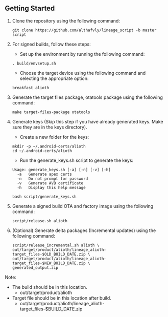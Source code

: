 ## Getting Started

1. Clone the repository using the following command:
   ```
   git clone https://github.com/althafvly/lineage_script -b master script
   ```
2. For signed builds, follow these steps:

   - Set up the environment by running the following command:

   ```
   . build/envsetup.sh
   ```

   - Choose the target device using the following command and selecting the appropriate option:

   ```
   breakfast alioth
   ```

3. Generate the target files package, otatools package using the following command:
   ```
   make target-files-package otatools
   ```

4. Generate keys (Skip this step if you have already generated keys. Make sure they are in the keys directory).

   - Create a new folder for the keys:

   ```
   mkdir -p ~/.android-certs/alioth
   cd ~/.android-certs/alioth
   ```

   - Run the generate_keys.sh script to generate the keys:

   ```
   Usage: generate_keys.sh [-a] [-n] [-v] [-h]
     -a   Generate apex certs
     -n   Do not prompt for password
     -v   Generate AVB certificate
     -h   Display this help message
   ```

   ```
   bash script/generate_keys.sh
   ```
5. Generate a signed build OTA and factory image using the following command:
   ```
   script/release.sh alioth
   ```

5. (Optional) Generate delta packages (Incremental updates) using the following command:

   ```
   script/release_incremental.sh alioth \
   out/target/product/alioth/lineage_alioth-target_files-$OLD_BUILD_DATE.zip \
   out/target/product/alioth/lineage_alioth-target_files-$NEW_BUILD_DATE.zip \
   generated_output.zip
   ```

Note:

- The build should be in this location.
  - out/target/product/alioth
- Target file should be in this location after build.
  - out/target/product/alioth/lineage_alioth-target_files-$BUILD_DATE.zip
